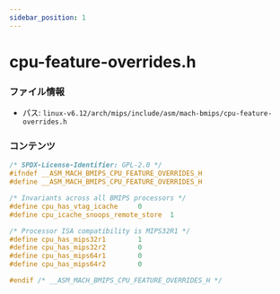 ```yaml
---
sidebar_position: 1
---
```

# cpu-feature-overrides.h

### ファイル情報

- パス: `linux-v6.12/arch/mips/include/asm/mach-bmips/cpu-feature-overrides.h`

### コンテンツ

```h
/* SPDX-License-Identifier: GPL-2.0 */
#ifndef __ASM_MACH_BMIPS_CPU_FEATURE_OVERRIDES_H
#define __ASM_MACH_BMIPS_CPU_FEATURE_OVERRIDES_H

/* Invariants across all BMIPS processors */
#define cpu_has_vtag_icache		0
#define cpu_icache_snoops_remote_store	1

/* Processor ISA compatibility is MIPS32R1 */
#define cpu_has_mips32r1		1
#define cpu_has_mips32r2		0
#define cpu_has_mips64r1		0
#define cpu_has_mips64r2		0

#endif /* __ASM_MACH_BMIPS_CPU_FEATURE_OVERRIDES_H */

```
